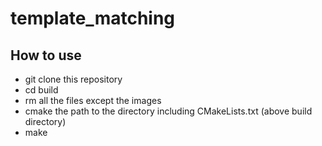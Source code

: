 # template_matching

## How to use
* git clone this repository
* cd build
* rm all the files except the images
* cmake the path to the directory including CMakeLists.txt (above build directory)
* make
